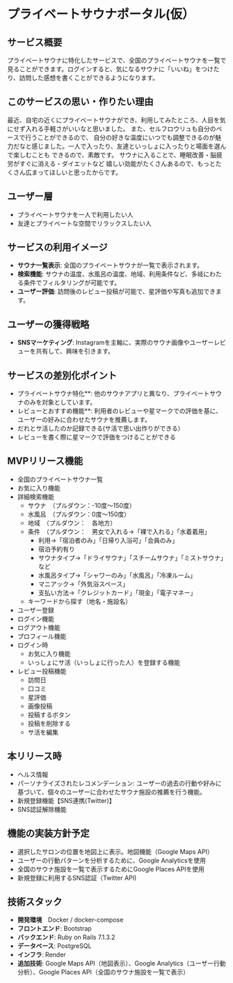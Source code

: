 # プライベートサウナポータル(仮）

## サービス概要
プライベートサウナに特化したサービスで、全国のプライベートサウナを一覧で見ることができます。ログインすると、気になるサウナに「いいね」をつけたり、訪問した感想を書くことができるようになります。

## このサービスの思い・作りたい理由
最近、自宅の近くにプライベートサウナができ、利用してみたところ、人目を気にせず入れる手軽さがいいなと思いました。
また、セルフロウリュも自分のペースで行うことができるので、
自分の好きな温度にいつでも調整できるのが魅力だなと感じました。一人で入ったり、友達といっしょに入ったりと場面を選んで楽しむことも
できるので、素敵です。
サウナに入ることで、睡眠改善・脳疲労がすぐに消える・ダイエットなど
嬉しい効能がたくさんあるので、もっとたくさん広まってほしいと思ったからです。

## ユーザー層
- プライベートサウナを一人で利用したい人
- 友達とプライベートな空間でリラックスしたい人

## サービスの利用イメージ
- **サウナ一覧表示**: 全国のプライベートサウナが一覧で表示されます。
- **検索機能**: サウナの温度、水風呂の温度、地域、利用条件など、多岐にわたる条件でフィルタリングが可能です。
- **ユーザー評価**: 訪問後のレビュー投稿が可能で、星評価や写真も追加できます。

## ユーザーの獲得戦略
- **SNSマーケティング**: Instagramを主軸に、実際のサウナ画像やユーザーレビューを共有して、興味を引きます。

## サービスの差別化ポイント
- プライベートサウナ特化**: 他のサウナアプリと異なり、プライベートサウナのみを対象としています。
- レビューとおすすめ機能**: 利用者のレビューや星マークでの評価を基に、ユーザーの好みに合わせたサウナを推薦します。
- だれとサ活したのか記録できる(サ活で思い出作りができる）
- レビューを書く際に星マークで評価をつけることができる

## MVPリリース機能
- 全国のプライベートサウナ一覧
- お気に入り機能
- 詳細検索機能
  - サウナ　（プルダウン：-10度〜150度）
  - 水風呂　（プルダウン：0度〜150度）
  - 地域　（プルダウン：　各地方）
  - 条件　（プルダウン：　男女で入れる→「裸で入れる」「水着着用」
    - 利用→「宿泊者のみ」「日帰り入浴可」「会員のみ」
    - 宿泊予約有り
    - サウナタイプ→「ドライサウナ」「スチームサウナ」「ミストサウナ」など
    - 水風呂タイプ→「シャワーのみ」「水風呂」「冷凍ルーム」
    - マニアック→「外気浴スペース」
    - 支払い方法→「クレジットカード」「現金」「電子マネー」
  - キーワードから探す（地名・施設名）
- ユーザー登録
- ログイン機能
- ログアウト機能
- プロフィール機能
- ログイン時
  - お気に入り機能
  - いっしょにサ活（いっしょに行った人）を登録する機能
- レビュー投稿機能
  - 訪問日
  - 口コミ
  - 星評価
  - 画像投稿
  - 投稿するボタン
  - 投稿を削除する
  - サ活を編集

## 本リリース時
- ヘルス情報
- パーソナライズされたレコメンデーション: ユーザーの過去の行動や好みに基づいて、個々のユーザーに合わせたサウナ施設の推薦を行う機能。
- 新規登録機能【SNS連携(Twitter)】
- SNS認証解除機能

## 機能の実装方針予定
- 選択したサロンの位置を地図上に表示。地図機能（Google Maps API）
- ユーザーの行動パターンを分析するために、Google Analyticsを使用
- 全国のサウナ施設を一覧で表示するためにGoogle Places APIを使用
- 新規登録に利用するSNS認証（Twitter API)

## 技術スタック
- **開発環境**　Docker / docker-compose
- **フロントエンド**: Bootstrap
- **バックエンド**: Ruby on Rails 7.1.3.2
- **データベース**: PostgreSQL
- **インフラ**: Render
- **追加技術**: Google Maps API（地図表示）、Google Analytics（ユーザー行動分析）、Google Places API（全国のサウナ施設を一覧で表示）
